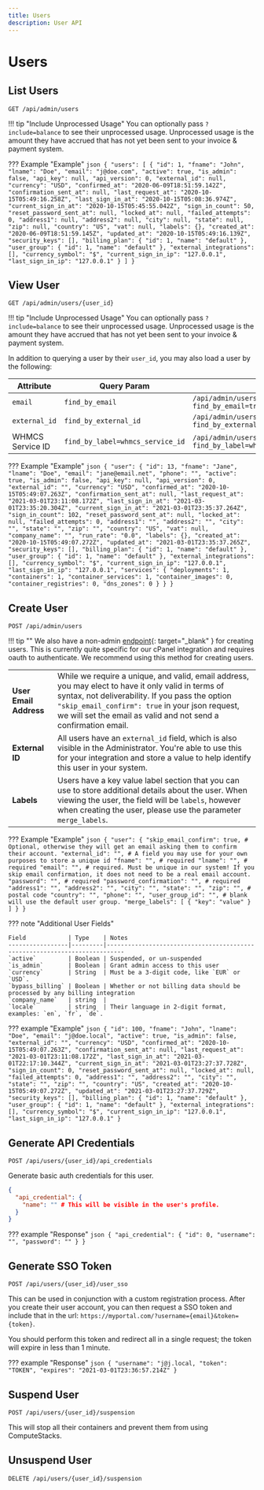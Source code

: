 ```yaml
---
title: Users
description: User API
---
```

# Users

## List Users
`GET /api/admin/users`

!!! tip "Include Unprocessed Usage"
    You can optionally pass `?include=balance` to see their unprocessed usage. Unprocessed usage is the amount they have accrued that has not yet been sent to your invoice & payment system.

??? Example "Example"
    ```json
    {
      "users": [
        {
          "id": 1,
          "fname": "John",
          "lname": "Doe",
          "email": "j@doe.com",
          "active": true,
          "is_admin": false,
          "api_key": null,
          "api_version": 0,
          "external_id": null,
          "currency": "USD",
          "confirmed_at": "2020-06-09T18:51:59.142Z",
          "confirmation_sent_at": null,
          "last_request_at": "2020-10-15T05:49:16.258Z",
          "last_sign_in_at": "2020-10-15T05:08:36.974Z",
          "current_sign_in_at": "2020-10-15T05:45:55.042Z",
          "sign_in_count": 50,
          "reset_password_sent_at": null,
          "locked_at": null,
          "failed_attempts": 0,
          "address1": null,
          "address2": null,
          "city": null,
          "state": null,
          "zip": null,
          "country": "US",
          "vat": null,
          "labels": {},
          "created_at": "2020-06-09T18:51:59.145Z",
          "updated_at": "2020-10-15T05:49:16.139Z",
          "security_keys": [],
          "billing_plan": {
            "id": 1,
            "name": "default"
          },
          "user_group": {
            "id": 1,
            "name": "default"
          },
          "external_integrations": [],
          "currency_symbol": "$",
          "current_sign_in_ip": "127.0.0.1",
          "last_sign_in_ip": "127.0.0.1"
        }
      ]
    }
    ```

## View User
`GET /api/admin/users/{user_id}`

!!! tip "Include Unprocessed Usage"
    You can optionally pass `?include=balance` to see their unprocessed usage. Unprocessed usage is the amount they have accrued that has not yet been sent to your invoice & payment system.

In addition to querying a user by their `user_id`, you may also load a user by the following:

<table>
<thead>
  <tr>
    <th>Attribute</th>
    <th>Query Param</th>
    <th>Example</th>
  </tr>
</thead>
<tbody>
  <tr>
    <td><code>email</code></td>
    <td>
      <code>find_by_email</code>
    </td>
    <td>
      <code>/api/admin/users/{Base64.encode64('john@doe.com')}?find_by_email=true</code>
    </td>
  </tr>
  <tr>
    <td><code>external_id</code></td>
    <td>
      <code>find_by_external_id</code>
    </td>
    <td>
      <code>/api/admin/users/{some-external-id}?find_by_external_id=true</code>
    </td>
  </tr>
  <tr>
    <td>WHMCS Service ID</td>
    <td>
      <code>find_by_label=whmcs_service_id</code>
    </td>
    <td>
      <code>/api/admin/users/{whmcs-service-id}?find_by_label=whmcs_service_id</code>
    </td>
  </tr>
</tbody>
</table>

??? Example "Example"
    ```json
    {
      "user": {
        "id": 13,
        "fname": "Jane",
        "lname": "Doe",
        "email": "jane@email.net",
        "phone": "",
        "active": true,
        "is_admin": false,
        "api_key": null,
        "api_version": 0,
        "external_id": "",
        "currency": "USD",
        "confirmed_at": "2020-10-15T05:49:07.263Z",
        "confirmation_sent_at": null,
        "last_request_at": "2021-03-01T23:11:08.172Z",
        "last_sign_in_at": "2021-03-01T23:35:20.304Z",
        "current_sign_in_at": "2021-03-01T23:35:37.264Z",
        "sign_in_count": 102,
        "reset_password_sent_at": null,
        "locked_at": null,
        "failed_attempts": 0,
        "address1": "",
        "address2": "",
        "city": "",
        "state": "",
        "zip": "",
        "country": "US",
        "vat": null,
        "company_name": "",
        "run_rate": "0.0",
        "labels": {},
        "created_at": "2020-10-15T05:49:07.272Z",
        "updated_at": "2021-03-01T23:35:37.265Z",
        "security_keys": [],
        "billing_plan": {
          "id": 1,
          "name": "default"
        },
        "user_group": {
          "id": 1,
          "name": "default"
        },
        "external_integrations": [],
        "currency_symbol": "$",
        "current_sign_in_ip": "127.0.0.1",
        "last_sign_in_ip": "127.0.0.1",
        "services": {
          "deployments": 1,
          "containers": 1,
          "container_services": 1,
          "container_images": 0,
          "container_registries": 0,
          "dns_zones": 0
        }
      }
    }
    ```

## Create User
`POST /api/admin/users`

!!! tip ""
    We also have a non-admin [endpoint](https://demo.computestacks.net/documentation/api#operation/User-create){: target="_blank" } for creating users. This is currently quite specific for our cPanel integration and requires oauth to authenticate. We recommend using this method for creating users.

<table>
<tbody>
  <tr>
    <td><b>User Email Address</b></td>
    <td>
      While we require a unique, and valid, email address, you may elect to have it only valid in terms of syntax, not deliverability. If you pass the option <code>"skip_email_confirm": true</code> in your json request, we will set the email as valid and not send a confirmation email.
    </td>
  </tr>
  <tr>
    <td><b>External ID</b></td>
    <td>
      All users have an <code>external_id</code> field, which is also visible in the Administrator. You're able to use this for your integration and store a value to help identify this user in your system.
    </td>
  </tr>
    <tr>
    <td><b>Labels</b></td>
    <td>
      Users have a key value label section that you can use to store additional details about the user. When viewing the user, the field will be <code>labels</code>, however when creating the user, please use the parameter <code>merge_labels</code>.
    </td>
  </tr>
</tbody>
</table>

??? Example "Example"
    ```json
    {
      "user": {
        "skip_email_confirm": true, # Optional, otherwise they will get an email asking them to confirm their account.
        "external_id": "", # A field you may use for your own purposes to store a unique id
        "fname": "", # required
        "lname": "", # required
        "email": "", # required. Must be unique in our system! If you skip email confirmation, it does not need to be a real email account.
        "password": "", # required
        "password_confirmation": "", # required
        "address1": "",
        "address2": "",
        "city": "",
        "state": "",
        "zip": "", # postal code
        "country": "",
        "phone": "",
        "user_group_id": "", # blank will use the default user group.
        "merge_labels": [
          {
            "key": "value"
          }
        ]
      }
    }
    ```

??? note "Additional User Fields"

    Field            | Type    | Notes
    -----------------|---------|---------------------------------------------------------------------------
    `active`         | Boolean | Suspended, or un-suspended
    `is_admin`       | Boolean | Grant admin access to this user
    `currency`       | String  | Must be a 3-digit code, like `EUR` or `USD`.
    `bypass_billing` | Boolean | Whether or not billing data should be processed by any billing integration
    `company_name`   | string  |
    `locale`         | string  | Their language in 2-digit format, examples: `en`, `fr`, `de`.

??? example "Example"
    ```json
    {
      "id": 100,
      "fname": "John",
      "lname": "Doe",
      "email": "j@doe.local",
      "active": true,
      "is_admin": false,
      "external_id": "",
      "currency": "USD",
      "confirmed_at": "2020-10-15T05:49:07.263Z",
      "confirmation_sent_at": null,
      "last_request_at": "2021-03-01T23:11:08.172Z",
      "last_sign_in_at": "2021-03-01T22:17:10.344Z",
      "current_sign_in_at": "2021-03-01T23:27:37.728Z",
      "sign_in_count": 0,
      "reset_password_sent_at": null,
      "locked_at": null,
      "failed_attempts": 0,
      "address1": "",
      "address2": "",
      "city": "",
      "state": "",
      "zip": "",
      "country": "US",
      "created_at": "2020-10-15T05:49:07.272Z",
      "updated_at": "2021-03-01T23:27:37.729Z",
      "security_keys": [],
      "billing_plan": {
        "id": 1,
        "name": "default"
      },
      "user_group": {
        "id": 1,
        "name": "default"
      },
      "external_integrations": [],
      "currency_symbol": "$",
      "current_sign_in_ip": "127.0.0.1",
      "last_sign_in_ip": "127.0.0.1"
    }
    ```

## Generate API Credentials
`POST /api/users/{user_id}/api_credentials`

Generate basic auth credentials for this user.

```json
{
  "api_credential": {
    "name": "" # This will be visible in the user's profile.
  }
}
```

??? example "Response"
    ```json
    {
      "api_credential": {
        "id": 0,
        "username": "",
        "password": ""
      }
    }
    ```

## Generate SSO Token
`POST /api/users/{user_id}/user_sso`

This can be used in conjunction with a custom registration process. After you create their user account, you can then request a SSO token and include that in the url: `https://myportal.com/?username={email}&token={token}`.

You should perform this token and redirect all in a single request; the token will expire in less than 1 minute.

??? example "Response"
    ```json
    {
      "username": "j@j.local,
      "token": "TOKEN",
      "expires": "2021-03-01T23:36:57.214Z"
    }
    ```

## Suspend User
`POST /api/users/{user_id}/suspension`

This will stop all their containers and prevent them from using ComputeStacks.

## Unsuspend User
`DELETE /api/users/{user_id}/suspension`

